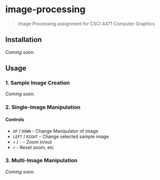 # image-processing
> Image Processing assignment for CSCI 4471 Computer Graphics

## Installation

*Coming soon.*

## Usage

### 1. Sample Image Creation

*Coming soon.*

### 2. Single-Image Manipulation

#### Controls

- `UP` / `DOWN` - Change Manipulator of image
- `LEFT` / `RIGHT` - Change selected sample image
- `+` / `-` - Zoom in/out
- `r` - Reset zoom, etc

### 3. Multi-Image Manipulation

*Coming soon.*
